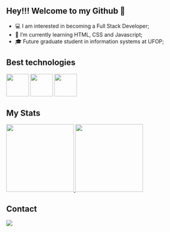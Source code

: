 ## Hey!!! Welcome to my Github 🙂

<ul>
  <li> 💻 I am interested in becoming a Full Stack Developer;</li> 
  <li> 📖 I’m currently learning HTML, CSS and Javascript;</li> 
  <li> 🎓 Future graduate student in information systems at UFOP;</li> 
</ul> 

## Best technologies

<div>
  <img src="https://cdn.jsdelivr.net/gh/devicons/devicon/icons/html5/html5-original.svg" width="60"/>
  <img src="https://cdn.jsdelivr.net/gh/devicons/devicon/icons/css3/css3-original.svg" width="60"/>
  <img src="https://cdn.jsdelivr.net/gh/devicons/devicon/icons/javascript/javascript-original.svg" width="60"/>
</div>

## My Stats
<div>
  <a href="https://github.com/emilyfrade">
    <img height="180em" src="https://github-readme-stats.vercel.app/api/top-langs/?username=emilyfrade&layout=compact&langs_count=7&theme=dark"/>
    <img height="180em" src="https://github-readme-stats.vercel.app/api?username=emilyfrade&show_icons=true&theme=dark&include_all_commits=true&count_private=true"/>
  </a>
</div>

## Contact
<a href="https://linkedin.com/in/emilyfrade/">
   <img src="https://img.shields.io/badge/LinkedIn-0077B5?style=for-the-badge&logo=linkedin&logoColor=white" />
</a>
